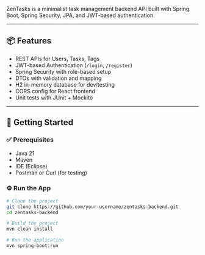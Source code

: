 
ZenTasks is a minimalist task management backend API built with Spring Boot, Spring Security, JPA, and JWT-based authentication.

---

## 📦 Features

- REST APIs for Users, Tasks, Tags
- JWT-based Authentication (`/login`, `/register`)
- Spring Security with role-based setup
- DTOs with validation and mapping
- H2 in-memory database for dev/testing
- CORS config for React frontend
- Unit tests with JUnit + Mockito

---

## 🚀 Getting Started

### ✅ Prerequisites

- Java 21
- Maven
- IDE (Eclipse)
- Postman or Curl (for testing)

### ⚙️ Run the App

```bash
# Clone the project
git clone https://github.com/your-username/zentasks-backend.git
cd zentasks-backend

# Build the project
mvn clean install

# Run the application
mvn spring-boot:run
